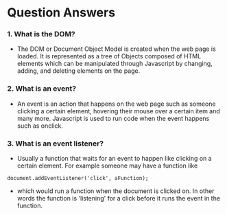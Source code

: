 # Question Answers

### 1. What is the DOM?

 - The DOM or Document Object Model is created when the web page is loaded. It is represented as a tree of Objects composed of HTML elements which can be manipulated through Javascript by changing, adding, and deleting elements on the page.

### 2. What is an event?

- An event is an action that happens on the web page such as someone clicking a certain element, hovering their mouse over a certain item and many more. Javascript is used to run code when the event happens such as onclick. 

### 3. What is an event listener?

- Usually a function that waits for an event to happen like clicking on a certain element. For example someone may have a function like
```
document.addEventListener('click', aFunction);
```
- which would run a function when the document is clicked on. In other words the function is 'listening' for a click before it runs the event in the function.
 